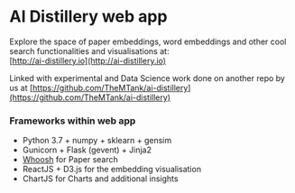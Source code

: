 # AI Distillery web app

Explore the space of paper embeddings, word embeddings and other cool search functionalities and visualisations at:  
[http://ai-distillery.io](http://ai-distillery.io)

Linked with experimental and Data Science work done on another repo by us at [https://github.com/TheMTank/ai-distillery](https://github.com/TheMTank/ai-distillery) 

### Frameworks within web app

- Python 3.7 + numpy + sklearn + gensim
- Gunicorn + Flask (gevent) + Jinja2
- [Whoosh](https://whoosh.readthedocs.io/en/latest/) for Paper search
- ReactJS + D3.js for the embedding visualisation
- ChartJS for Charts and additional insights
